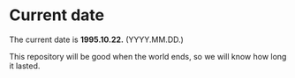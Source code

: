 # Current date

The current date is **1995.10.22.** (YYYY.MM.DD.)

This repository will be good when the world ends, so we will know how long it lasted.
